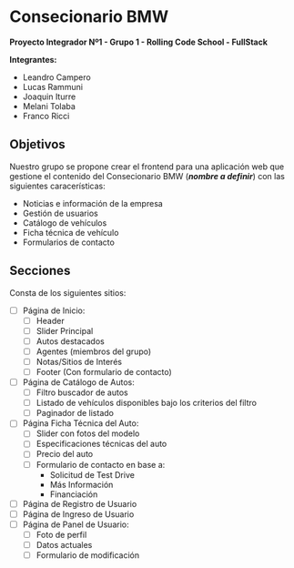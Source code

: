 # Consecionario BMW
**Proyecto Integrador Nº1 - Grupo 1 - Rolling Code School - FullStack**

**Integrantes:**
  - Leandro Campero
  - Lucas Rammuni
  - Joaquin Iturre
  - Melani Tolaba
  - Franco Ricci


## Objetivos
Nuestro grupo se propone crear el frontend para una aplicación web que gestione el contenido del Consecionario BMW (***nombre a definir***) con las siguientes caracerísticas:
- Noticias e información de la empresa
- Gestión de usuarios
- Catálogo de vehículos
- Ficha técnica de vehículo
- Formularios de contacto

## Secciones
Consta de los siguientes sitios:
- [ ] Página de Inicio:
  - [ ] Header
  - [ ] Slider Principal
  - [ ] Autos destacados
  - [ ] Agentes (miembros del grupo)
  - [ ] Notas/Sitios de Interés
  - [ ] Footer (Con formulario de contacto)
- [ ] Página de Catálogo de Autos:
  - [ ] Filtro buscador de autos
  - [ ] Listado de vehículos disponibles bajo los criterios del filtro
  - [ ] Paginador de listado
- [ ] Página Ficha Técnica del Auto:
  - [ ] Slider con fotos del modelo
  - [ ] Especificaciones técnicas del auto
  - [ ] Precio del auto
  - [ ] Formulario de contacto en base a:
    - Solicitud de Test Drive
    - Más Información
    - Financiación
- [ ] Página de Registro de Usuario
- [ ] Página de Ingreso de Usuario
- [ ] Página de Panel de Usuario:
  - [ ] Foto de perfil
  - [ ] Datos actuales
  - [ ] Formulario de modificación
